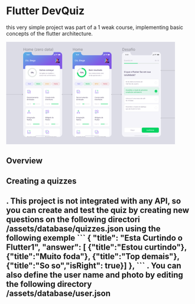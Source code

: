 # Flutter DevQuiz

this very simple project was part of a 1 weak course, implementing basic concepts of the flutter architecture.

![Home screen and challange](/assets/images/overview.png)


## Overview

<h2>Creating a quizzes<h2>
. This project is not integrated with any API, so you can create and test the quiz by creating new questions on the following directori
/assets/database/quizzes.json
using the following exemple
 ```
 {
  "title": "Esta Curtindo o Flutter1", 
  "answer": [
    {"title":"Estou curtindo"},
    {"title":"Muito foda"},
    {"title":"Top demais"},
    {"title":"So so","isRight": true}]
  },
```
. You can also define the user name and photo by editing the  following directory
/assets/database/user.json
